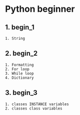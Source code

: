 # Python beginner

## 1. begin_1
    1. String
## 2. begin_2
    1. Formatting
    2. For loop
    3. While loop
    4. Dictionary
## 3. begin_3
    1. classes INSTANCE variables
    2. classes class variables
